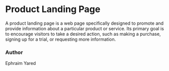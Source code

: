 <h1>Product Landing Page
</h1>
A product landing page is a web page specifically designed to promote and provide information about a particular product or service.
Its primary goal is to encourage visitors to take a desired action, such as making a purchase, signing up for a trial, or requesting more information.

<h3>Author</h3>
Ephraim Yared
<link https://github.com/ephraimyared>
